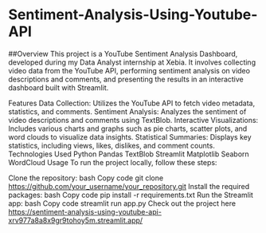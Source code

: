 # Sentiment-Analysis-Using-Youtube-API

##Overview
This project is a YouTube Sentiment Analysis Dashboard, developed during my Data Analyst internship at Xebia. It involves collecting video data from the YouTube API, performing sentiment analysis on video descriptions and comments, and presenting the results in an interactive dashboard built with Streamlit.

Features
Data Collection: Utilizes the YouTube API to fetch video metadata, statistics, and comments.
Sentiment Analysis: Analyzes the sentiment of video descriptions and comments using TextBlob.
Interactive Visualizations: Includes various charts and graphs such as pie charts, scatter plots, and word clouds to visualize data insights.
Statistical Summaries: Displays key statistics, including views, likes, dislikes, and comment counts.
Technologies Used
Python
Pandas
TextBlob
Streamlit
Matplotlib
Seaborn
WordCloud
Usage
To run the project locally, follow these steps:

Clone the repository:
bash
Copy code
git clone https://github.com/your_username/your_repository.git
Install the required packages:
bash
Copy code
pip install -r requirements.txt
Run the Streamlit app:
bash
Copy code
streamlit run app.py
Check out the project here 
https://sentiment-analysis-using-youtube-api-xrv977a8a8x9gr9tohoy5m.streamlit.app/
